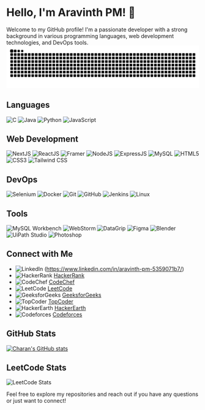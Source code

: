 # Hello, I'm Aravinth PM! 👋




Welcome to my GitHub profile! I'm a passionate developer with a strong background in various programming languages, web development technologies, and DevOps tools. 
<img src="https://raw.githubusercontent.com/aravinthpm77/aravinthpm77/output/snake.svg" alt="Snake animation" />
## Languages
![C](https://img.shields.io/badge/C-00599C?style=flat&logo=c&logoColor=white)
![Java](https://img.shields.io/badge/Java-007396?style=flat&logo=java&logoColor=white)
![Python](https://img.shields.io/badge/Python-3776AB?style=flat&logo=python&logoColor=white)
![JavaScript](https://img.shields.io/badge/JavaScript-F7DF1E?style=flat&logo=javascript&logoColor=black)

## Web Development
![NextJS](https://img.shields.io/badge/NextJS-61DAFB?style=for-the-badge&logo=next.js&logoColor=black)
![ReactJS](https://img.shields.io/badge/ReactJS-61DAFB?style=for-the-badge&logo=react&logoColor=black)
![Framer](https://img.shields.io/badge/Framer%20Motion-FFFF00?style=for-the-badge&logo=framer&logoColor=black)
![NodeJS](https://img.shields.io/badge/Node.js-339933?style=flat&logo=node.js&logoColor=white)
![ExpressJS](https://img.shields.io/badge/Express.js-000000?style=flat&logo=express&logoColor=white)
![MySQL](https://img.shields.io/badge/MySQL-00758F?style=flat&logo=mysql&logoColor=white)
![HTML5](https://img.shields.io/badge/HTML5-E34F26?style=flat&logo=html5&logoColor=white)
![CSS3](https://img.shields.io/badge/CSS3-1572B6?style=flat&logo=css3&logoColor=white)
![Tailwind CSS](https://img.shields.io/badge/Tailwind%20CSS-38B2AC?style=flat&logo=tailwind-css&logoColor=white)

## DevOps
![Selenium](https://img.shields.io/badge/Selenium-43B02A?style=flat&logo=selenium&logoColor=white)
![Docker](https://img.shields.io/badge/Docker-2496ED?style=flat&logo=docker&logoColor=white)
![Git](https://img.shields.io/badge/Git-F05032?style=flat&logo=git&logoColor=white)
![GitHub](https://img.shields.io/badge/GitHub-181717?style=flat&logo=github&logoColor=white)
![Jenkins](https://img.shields.io/badge/Jenkins-D24939?style=flat&logo=jenkins&logoColor=white)
![Linux](https://img.shields.io/badge/Linux-FCC624?style=flat&logo=linux&logoColor=black)


## Tools
![MySQL Workbench](https://img.shields.io/badge/MySQL%20Workbench-4479A1?style=flat&logo=mysql&logoColor=white)
![WebStorm](https://img.shields.io/badge/WebStorm-000000?style=flat&logo=webstorm&logoColor=white)
![DataGrip](https://img.shields.io/badge/DataGrip-000000?style=flat&logo=datagrip&logoColor=white)
![Figma](https://img.shields.io/badge/Figma-F24E1E?style=flat&logo=figma&logoColor=white)
![Blender](https://img.shields.io/badge/Blender-F5792A?style=flat&logo=blender&logoColor=white)
![UiPath Studio](https://img.shields.io/badge/UiPath-6FDA44?style=flat&logo=uipath&logoColor=white)
![Photoshop](https://img.shields.io/badge/Photoshop-31A8FF?style=flat&logo=adobe-photoshop&logoColor=white)

## Connect with Me
- ![LinkedIn](https://img.shields.io/badge/-0A66C2?style=flat&logo=linkedin&logoColor=white)
(https://www.linkedin.com/in/aravinth-pm-5359071b7/)
- ![HackerRank](https://img.shields.io/badge/HackerRank-2EC866?style=flat&logo=hackerrank&logoColor=white) [HackerRank](https://www.hackerrank.com/aravinthpm77)
- ![CodeChef](https://img.shields.io/badge/CodeChef-5B5B5B?style=flat&logo=codechef&logoColor=white) [CodeChef](https://www.codechef.com/users/charan3006)
- ![LeetCode](https://img.shields.io/badge/LeetCode-FC9C4B?style=flat&logo=leetcode&logoColor=white) [LeetCode](https://leetcode.com/Charan_Adhithya_K/)
- ![GeeksforGeeks](https://img.shields.io/badge/GeeksforGeeks-0F9D58?style=flat&logo=geeksforgeeks&logoColor=white) [GeeksforGeeks](https://auth.geeksforgeeks.org/user/aravinthpm77)
- ![TopCoder](https://img.shields.io/badge/TopCoder-4B92DB?style=flat&logo=topcoder&logoColor=white) [TopCoder](https://platform.topcoder.com/profile/aravinthpm77)
- ![HackerEarth](https://img.shields.io/badge/HackerEarth-FF6F00?style=flat&logo=hackerearth&logoColor=white) [HackerEarth](https://www.hackerearth.com/@poycharan)
- ![Codeforces](https://img.shields.io/badge/Codeforces-3A6B9D?style=flat&logo=codeforces&logoColor=white) [Codeforces](https://codeforces.com/profile/aravinthpm77)

## GitHub Stats
[![Charan's GitHub stats](https://github-readme-stats.vercel.app/api?username=aravinthpm77&theme=dark&show_icons=true&&hide=issues,contribs)](https://github-readme-stats.vercel.app/api?username=aravinthpm77&theme=dark&show_icons=true&&hide=issues,contribs)

## LeetCode Stats
![LeetCode Stats](https://leetcard.jacoblin.cool/Aravinth_PM?theme=dark&font=Mada)



Feel free to explore my repositories and reach out if you have any questions or just want to connect!

